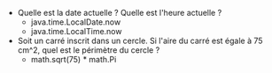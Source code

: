 - Quelle est la date actuelle ? Quelle est l'heure actuelle ?
	- java.time.LocalDate.now
	- java.time.LocalTime.now
- Soit un carré inscrit dans un cercle. Si l'aire du carré est égale à 75 cm^2, quel est le périmètre du cercle ?
	- math.sqrt(75) * math.Pi
